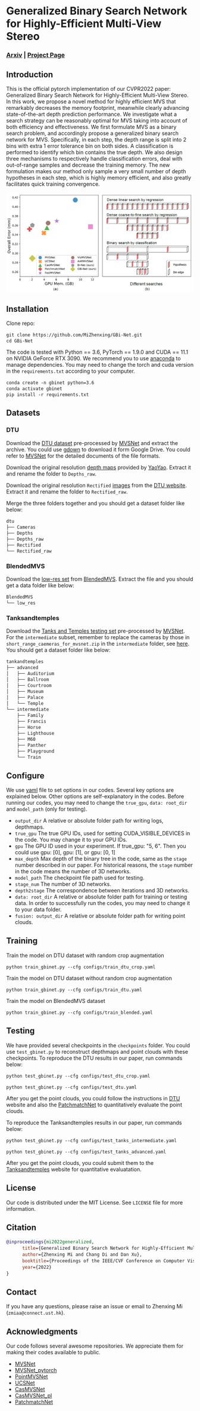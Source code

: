 <!-- <br />
<div align="center">
  <h1 align="center">Generalized Binary Search Network for Highly-Efficient Multi-View Stereo</h1>

  <p align="center">
    <a href="https://mizhenxing.github.io">Zhenxing Mi</a>,
    <a href="https://boese0601.github.io">Di Chang</a>,
    <a href="https://www.danxurgb.net">Dan Xu</a>
    <br />
    The Hong Kong University of Science and Technology
    <br />
    <strong>CVPR 2022</strong>
    <br />
    <a href="https://arxiv.org/abs/2112.02338">Arxiv</a> | <a href="https://mizhenxing.github.io/gbinet">Project page</a>
    <br />
  </p>
</div> -->


# Generalized Binary Search Network for Highly-Efficient Multi-View Stereo

### [Arxiv](https://arxiv.org/abs/2112.02338) | [Project Page](https://mizhenxing.github.io/gbinet)

## Introduction

This is the official pytorch implementation of our CVPR2022 paper: Generalized Binary Search Network for Highly-Efficient Multi-View Stereo. In this work, we propose a novel method for highly efficient MVS that remarkably decreases the memory footprint, meanwhile clearly advancing state-of-the-art depth prediction performance. We investigate what a search strategy can be reasonably optimal for MVS taking into account of both efficiency and effectiveness. We first formulate MVS as a binary search problem, and accordingly propose a generalized binary search network for MVS. Specifically, in each step, the depth range is split into 2 bins with extra 1 error tolerance bin on both sides. A classification is performed to identify which bin contains the true depth. We also design three mechanisms to respectively handle classification errors, deal with out-of-range samples and decrease the training memory. The new formulation makes our method only sample a very small number of depth hypotheses in each step, which is highly memory efficient, and also greatly facilitates quick training convergence.

![](media/figure1.png)

## Installation

Clone repo:
```
git clone https://github.com/MiZhenxing/GBi-Net.git
cd GBi-Net
```

The code is tested with Python == 3.6, PyTorch == 1.9.0 and CUDA == 11.1 on NVIDIA GeForce RTX 3090. We recommend you to use [anaconda](https://www.anaconda.com/) to manage dependencies. You may need to change the torch and cuda version in the `requirements.txt` according to your computer.
```
conda create -n gbinet python=3.6
conda activate gbinet
pip install -r requirements.txt
```

## Datasets

### DTU

Download the [DTU dataset](https://drive.google.com/file/d/1eDjh-_bxKKnEuz5h-HXS7EDJn59clx6V/view) pre-processed by [MVSNet](https://github.com/YoYo000/MVSNet) and extract the archive. You could use [gdown](https://github.com/wkentaro/gdown) to download it form Google Drive. You could refer to [MVSNet](https://github.com/YoYo000/MVSNet) for the detailed documents of the file formats.

Download the original resolution [depth maps](https://drive.google.com/open?id=1LVy8tsWajG3uPTCYPSxDvVXFCdIYXaS-) provided by [YaoYao](https://github.com/YoYo000/MVSNet/issues/106). Extract it and rename the folder to `Depths_raw`. 

Download the original resolution `Rectified` [images](http://roboimagedata2.compute.dtu.dk/data/MVS/Rectified.zip) from the [DTU website](https://roboimagedata.compute.dtu.dk/?page_id=36). Extract it and rename the folder to `Rectified_raw`. 

Merge the three folders together and you should get a dataset folder like below:

```
dtu
├── Cameras
├── Depths
├── Depths_raw
├── Rectified
└── Rectified_raw
```

### BlendedMVS

Download the [low-res set](https://1drv.ms/u/s!Ag8Dbz2Aqc81gVDgxb8MDGgoV74S?e=hJKlvV) from [BlendedMVS](https://github.com/YoYo000/BlendedMVS). Extract the file and you should get a data folder like below:

```
BlendedMVS
└── low_res
```

### Tanksandtemples

Download the [Tanks and Temples testing set](https://drive.google.com/open?id=1YArOJaX9WVLJh4757uE8AEREYkgszrCo) pre-processed by [MVSNet](https://github.com/YoYo000/MVSNet). For the `intermediate` subset, remember to replace the cameras by those in `short_range_caemeras_for_mvsnet.zip` in the `intermediate` folder, see [here](https://github.com/YoYo000/MVSNet/issues/14). You should get a dataset folder like below:

```
tankandtemples
├── advanced
│   ├── Auditorium
│   ├── Ballroom
│   ├── Courtroom
│   ├── Museum
│   ├── Palace
│   └── Temple
└── intermediate
    ├── Family
    ├── Francis
    ├── Horse
    ├── Lighthouse
    ├── M60
    ├── Panther
    ├── Playground
    └── Train
```

## Configure

We use [yaml](https://yaml.org/) file to set options in our codes. Several key options are explained below. Other options are self-explanatory in the codes. Before running our codes, you may need to change the `true_gpu`, `data: root_dir` and `model_path` (only for testing).

* `output_dir` A relative or absolute folder path for writing logs, depthmaps.
* `true_gpu` The true GPU IDs, used for setting CUDA_VISIBLE_DEVICES in the code. You may change it to your GPU IDs.
* `gpu` The GPU ID used in your experiment. If true_gpu: "5, 6". Then you could use gpu: [0], gpu: [1], or gpu: [0, 1]
* `max_depth` Max depth of the binary tree in the code, same as the `stage` number described in our paper. For historical reasons, the `stage` number in the code means the number of 3D networks.
* `model_path` The checkpoint file path used for testing.
* `stage_num` The number of 3D networks.
* `depth2stage` The correspondence between iterations and 3D networks.
* `data: root_dir` A relative or absolute folder path for training or testing data. In order to successfully run the codes, you may need to change it to your data folder.
* `fusion: output_dir` A relative or absolute folder path for writing point clouds.

## Training

Train the model on DTU dataset with random crop augmentation
```
python train_gbinet.py --cfg configs/train_dtu_crop.yaml
```

Train the model on DTU dataset without random crop augmentation
```
python train_gbinet.py --cfg configs/train_dtu.yaml
```

Train the model on BlendedMVS dataset
```
python train_gbinet.py --cfg configs/train_blended.yaml
```

## Testing

We have provided several checkpoints in the `checkpoints` folder. You could use `test_gbinet.py` to reconstruct depthmaps and point clouds with these checkpoints. To reproduce the DTU results in our paper, run commands below:

```
python test_gbinet.py --cfg configs/test_dtu_crop.yaml
```
```
python test_gbinet.py --cfg configs/test_dtu.yaml
```
After you get the point clouds, you could follow the instructions in [DTU](http://roboimagedata.compute.dtu.dk/?page_id=36) website and also the [PatchmatchNet](https://github.com/FangjinhuaWang/PatchmatchNet) to quantitatively evaluate the point clouds.

To reproduce the Tanksandtemples results in our paper, run commands below:
```
python test_gbinet.py --cfg configs/test_tanks_intermediate.yaml
```
```
python test_gbinet.py --cfg configs/test_tanks_advanced.yaml
```
After you get the point clouds, you could submit them to the [Tanksandtemples](https://www.tanksandtemples.org/) website for quantitative evaluatation.

<!-- LICENSE -->
## License

Our code is distributed under the MIT License. See `LICENSE` file for more information.

## Citation

```bibtex
@inproceedings{mi2022generalized,
      title={Generalized Binary Search Network for Highly-Efficient Multi-View Stereo}, 
      author={Zhenxing Mi and Chang Di and Dan Xu},
      booktitle={Proceedings of the IEEE/CVF Conference on Computer Vision and Pattern Recognition},
      year={2022}
}
```

## Contact

If you have any questions, please raise an issue or email to Zhenxing Mi (`zmiaa@connect.ust.hk`).

## Acknowledgments

Our code follows several awesome repositories. We appreciate them for making their codes available to public.

* [MVSNet](https://github.com/YoYo000/MVSNet)
* [MVSNet_pytorch](https://github.com/xy-guo/MVSNet_pytorch)
* [PointMVSNet](https://github.com/callmeray/PointMVSNet)
* [UCSNet](https://github.com/touristCheng/UCSNet)
* [CasMVSNet](https://github.com/alibaba/cascade-stereo/tree/master/CasMVSNet)
* [CasMVSNet_pl](https://github.com/kwea123/CasMVSNet_pl)
* [PatchmatchNet](https://github.com/FangjinhuaWang/PatchmatchNet)
